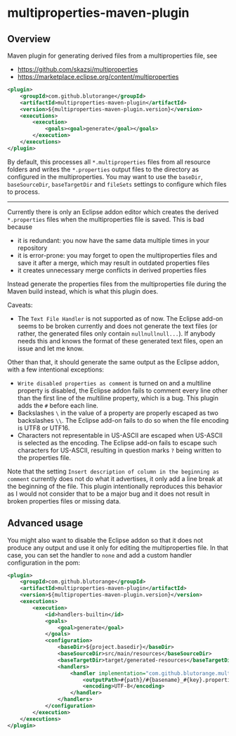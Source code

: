 # multiproperties-maven-plugin

## Overview

Maven plugin for generating derived files from a multiproperties file, see 

* https://github.com/skazsi/multiproperties 
* https://marketplace.eclipse.org/content/multiproperties

```xml
<plugin>
	<groupId>com.github.blutorange</groupId>
	<artifactId>multiproperties-maven-plugin</artifactId>
	<version>${multiproperties-maven-plugin.version}</version>
	<executions>
		<execution>
			<goals><goal>generate</goal></goals>
		</execution>
	</executions>
</plugin>
```

By default, this processes all `*.multiproperties` files from all resource folders and writes the `*.properties`
output files to the directory as configured in the multiproperties. You may want to use the `baseDir`,
`baseSourceDir`, `baseTargetDir` and `fileSets` settings to configure which files to process.

---

Currently there is only an Eclipse addon editor which creates the derived `*.properties` files when the multiproperties file is saved. This is bad because

* it is redundant: you now have the same data multiple times in your repository
* it is error-prone: you may forget to open the multiproperties files and save it after a merge, which may result in outdated properties files
* it creates unnecessary merge conflicts in derived properties files

Instead generate the properties files from the multiproperties file during the Maven build instead, which is what this plugin does.

Caveats:

* The `Text File Handler` is not supported as of now. The Eclipse add-on seems to be broken currently and does not generate the text files (or rather, the generated files only contain `nullnullnull...`). If anybody needs this and knows the format of these generated text files, open an issue and let me know.

Other than that, it should generate the same output as the Eclipse addon, with a few intentional exceptions:

* `Write disabled properties as comment` is turned on and a multiline property is disabled, the Eclipse addon
  fails to comment every line other than the first line of the multiline property, which is a bug. This plugin adds
  the `#` before each line.
* Backslashes `\` in the value of a property are properly escaped as two backslashes `\\`. The Eclipse add-on fails to
  do so when the file encoding is UTF8 or UTF16.
* Characters not representable in US-ASCII are escaped when US-ASCII is selected as the encoding. The Eclipse add-on fails
  to escape such characters for US-ASCII, resulting in question marks `?` being written to the properties file.

Note that the setting `Insert description of column in the beginning as comment` currently does not do what it advertises, it only add a line break at the beginning of the file. This plugin intentionally reproduces this behavior as I would not consider that to be
a major bug and it does not result in broken properties files or missing data.

## Advanced usage

You might also want to disable the Eclipse addon so that it does not produce any output and use it only for editing the
multiproperties file. In that case, you can set the handler to `none` and add a custom handler configuration in the pom:

```xml
<plugin>
	<groupId>com.github.blutorange</groupId>
	<artifactId>multiproperties-maven-plugin</artifactId>
	<version>${multiproperties-maven-plugin.version}</version>
	<executions>
		<execution>
			<id>handlers-builtin</id>
			<goals>
				<goal>generate</goal>
			</goals>
			<configuration>
				<baseDir>${project.basedir}</baseDir>
				<baseSourceDir>src/main/resources</baseSourceDir>
				<baseTargetDir>target/generated-resources</baseTargetDir>
				<handlers>
					<handler implementation="com.github.blutorange.multiproperties_maven_plugin.handler.JavaPropertiesHandler">
						<outputPath>#{path}/#{basename}_#{key}.properties</outputPath>
						<encoding>UTF-8</encoding>
					</handler>
				</handlers>
			</configuration>
		</execution>
	</executions>
</plugin>
```

